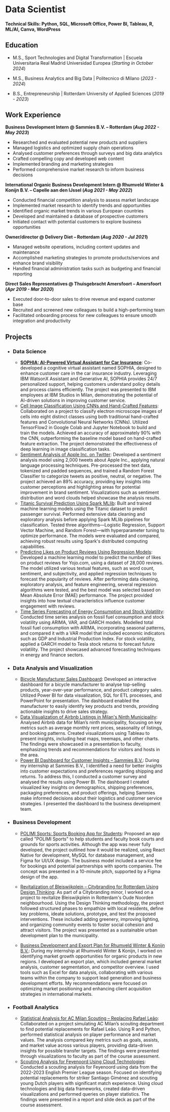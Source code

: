 # Data Scientist

#### Technical Skills: Python, SQL, Microsoft Office, Power BI, Tableau, R, ML/AI, Canva, WordPress

## Education
- M.S., Sport Technologies and Digital Transformation | Escuela Universitaria Real Madrid Universidad Europea (_Starting in October 2024_)

- M.S., Business Analytics and Big Data | Politecnico di Milano (_2023 - 2024_)

- B.S., Entrepreneurship | Rotterdam University of Applied Sciences (_2019 - 2023_)

## Work Experience
**Business Development Intern @ Sammies B.V. – Rotterdam (_Aug 2022 - May 2023_)**
- Researched and evaluated potential new products and suppliers
- Managed logistics and optimized supply chain operations
- Analysed customer preferences through surveys and big data analytics
- Crafted compelling copy and developed web content
- Implemented branding and marketing strategies
- Performed comprehensive market research to inform business decisions

**International Organic Business Development Intern @ Rhumveld Winter & Konijn B.V. – Capelle aan den IJssel (_Aug 2021 - May 2022_)**
- Conducted financial competition analysis to assess market landscape
- Implemented market research to identify trends and opportunities
- Identified organic market trends in various European countries
- Developed and maintained a database of prospective customers
- Initiated contact with potential customers to explore business opportunities

**Owner/director @ Delivery Diet – Rotterdam (_Aug 2020 - Jul 2021_)**
- Managed website operations, including content updates and maintenance
- Accomplished marketing strategies to promote products/services and enhance brand visibility
- Handled financial administration tasks such as budgeting and financial reporting

**Direct Sales Representatives @ Thuisgebracht Amersfoort – Amersfoort (_Apr 2019 - Mar 2020_)**
- Executed door-to-door sales to drive revenue and expand customer base
- Recruited and screened new colleagues to build a high-performing team
- Facilitated onboarding process for new colleagues to ensure smooth integration and productivity

## Projects

- ### Data Science

	- **[SOPHIA: AI-Powered Virtual Assistant for Car Insurance](https://github.com/sajal2692/data-science-portfolio/blob/master/boston_housing/boston_housing.ipynb)**:
Co-developed a cognitive virtual assistant named SOPHIA, designed to enhance customer care in the car insurance industry. Leveraging IBM WatsonX Assistant and Generative AI, SOPHIA provides 24/7 personalized support, helping customers understand policy details and process claims efficiently. The project was presented to IBM employees at IBM Studios in Milan, demonstrating the potential of AI-driven solutions in improving customer service.
	- [Cell Image Classification Using CNNs and Hand-Crafted Features](https://github.com/sajal2692/data-science-portfolio/blob/master/finding_donors/finding_donors.ipynb): Collaborated on a project to classify electron microscope images of cells into eight distinct classes using both traditional hand-crafted features and Convolutional Neural Networks (CNNs). Utilized TensorFlow2 in Google Colab and Jupyter Notebook to build and train the models. Achieved an accuracy of approximately 90% with the CNN, outperforming the baseline model based on hand-crafted feature extraction. The project demonstrated the effectiveness of deep learning in image classification tasks.
	- [Sentiment Analysis of Apple Inc. on Twitter](https://github.com/sajal2692/data-science-portfolio/blob/master/customer_segments/customer_segments.ipynb): Developed a sentiment analysis model using 2,000 tweets about Apple Inc., applying natural language processing techniques. Pre-processed the text data, tokenized and padded sequences, and trained a Random Forest Classifier to categorize tweets as positive, neutral, or negative. The project achieved an 89% accuracy, providing key insights into customer perceptions and highlighting areas for potential improvement in brand sentiment. Visualizations such as sentiment distribution and word clouds helped showcase the analysis results.
	- [Titanic Survival Prediction Using Spark MLlib](https://github.com/sajal2692/Training-a-Smartcab-to-Drive): Built and trained machine learning models using the Titanic dataset to predict passenger survival. Performed extensive data cleaning and exploratory analysis before applying Spark MLlib pipelines for classification. Tested three algorithms—Logistic Regression, Support Vector Machine, and Random Forest—with hyperparameter tuning to optimize performance. The models were evaluated and compared, achieving robust results using Spark's distributed computing capabilities.
	- [Predicting Likes on Product Reviews Using Regression Models](https://github.com/sajal2692/data-science-portfolio/blob/master/digit_recognition-mnist-sequence.ipynb): Developed a machine learning model to predict the number of likes on product reviews for Yojo.com, using a dataset of 28,000 reviews. The model utilized various textual features, such as word count, sentiment, and subjectivity, and applied regression techniques to forecast the popularity of reviews. After performing data cleaning, exploratory analysis, and feature engineering, several regression algorithms were tested, and the best model was selected based on Mean Absolute Error (MAE) performance. The project provided insights into how textual characteristics influence customer engagement with reviews.
	- [Time Series Forecasting of Energy Consumption and Stock Volatility](https://github.com/sajal2692/data-science-portfolio/blob/master/digit_recognition-mnist-sequence.ipynb): Conducted time series analysis on fossil fuel consumption and stock volatility using ARIMA, VAR, and GARCH models. Modelled total fossil fuel consumption with ARIMA, incorporating seasonal patterns, and compared it with a VAR model that included economic indicators such as GDP and Industrial Production Index. For stock volatility, applied a GARCH model to Tesla stock returns to forecast future volatility. The project showcased advanced forecasting techniques in energy and finance sectors.

- ### Data Analysis and Visualization

	- [Bicycle Manufacturer Sales Dashboard](https://github.com/sajal2692/disaster-message-classifier): Developed an interactive dashboard for a bicycle manufacturer to analyse top-selling products, year-over-year performance, and product category sales. Utilized Power BI for data visualization, SQL for ETL processes, and PowerPoint for presentation. The dashboard enabled the manufacturer to easily identify key products and trends, providing actionable insights to drive sales strategy.
	- [Data Visualization of Airbnb Listings in Milan's Ninth Municipality](https://github.com/sajal2692/data-science-portfolio/blob/master/3-Way%20Sentiment%20Analysis%20for%20Tweets.ipynb): Analysed Airbnb data for Milan’s ninth municipality, focusing on key metrics such as average monthly rent prices, seasonality of listings, and booking patterns. Created visualizations using Tableau to present insights, including heat maps, treemaps, and other charts. The findings were showcased in a presentation to faculty, emphasizing trends and recommendations for visitors and hosts in the area.
	- [Power BI Dashboard for Customer Insights – Sammies B.V.](https://github.com/sajal2692/data-science-portfolio/blob/master/Cross%20Language%20Information%20Retrieval.ipynb): During my internship at Sammies B.V., I identified a need for better insights into customer expectations and preferences regarding shipping and returns. To address this, I conducted a customer survey and analysed the results using Power BI. The dashboard I created visualized key insights on demographics, shipping preferences, packaging preferences, and product offerings, helping Sammies make informed decisions about their logistics and customer service strategies. I presented the dashboard to the business development team.

- ### Business Development

	- [POLIMI Sports: Sports Booking App for Students](https://github.com/sajal2692/disaster-message-classifier): Proposed an app called "POLIMI Sports" to help students and faculty book courts and grounds for sports activities. Although the app was never fully developed, the project outlined how it would be realized, using React Native for development, MySQL for database management, and Figma for UI/UX design. The business model included a service fee for bookings and potential partnerships with sports companies. The concept was presented in a 10-minute pitch, supported by a Figma design of the app.

	- [Revitalization of Bleiswijkplein – Citybranding for Rotterdam Using Design Thinking](https://github.com/sajal2692/data-science-portfolio/blob/master/3-Way%20Sentiment%20Analysis%20for%20Tweets.ipynb): As part of a Citybranding minor, I worked on a project to revitalize Bleiswijkplein in Rotterdam's Oude Noorden neighbourhood. Using the Design Thinking methodology, the project followed structured phases to empathize with local residents, define key problems, ideate solutions, prototype, and test the proposed interventions. These included adding greenery, improving lighting, and organizing community events to foster social cohesion and attract visitors. The project was presented as a sustainable urban development plan to the municipality.
	- [Business Development and Export Plan for Rhumveld Winter & Konijn B.V.](https://github.com/sajal2692/data-science-portfolio/blob/master/Cross%20Language%20Information%20Retrieval.ipynb): During my internship at Rhumveld Winter & Konijn, I worked on identifying market growth opportunities for organic products in new regions. I developed an export plan, which included general market analysis, customer segmentation, and competitor overview. I used tools such as Excel for data analysis, collaborating with various teams within the company to support lead generation and business development efforts. My recommendations were focused on optimizing market positioning and enhancing client acquisition strategies in international markets.

- ### Football Analytics

	- [Statistical Analysis for AC Milan Scouting – Replacing Rafael Leão](https://github.com/sajal2692/disaster-message-classifier): Collaborated on a project simulating AC Milan’s scouting department to find potential replacements for Rafael Leão. Using R and Python, performed statistical analysis on player performance and market values. The analysis compared key metrics such as goals, assists, and market value across various players, providing data-driven insights for possible transfer targets. The findings were presented through visualizations to faculty as part of the course assessment.
	- [Scouting Analysis for Feyenoord Using Cloud Technologies](https://github.com/sajal2692/data-science-portfolio/blob/master/3-Way%20Sentiment%20Analysis%20for%20Tweets.ipynb): Conducted a scouting analysis for Feyenoord using data from the 2022-2023 English Premier League season. Focused on identifying potential replacements for striker Santiago Giménez and scouting young Dutch players with significant match experience. Using cloud technologies and big data frameworks, created data-driven visualizations and performed queries on player statistics. The findings were presented in a report and slide deck as part of the course assessment.

